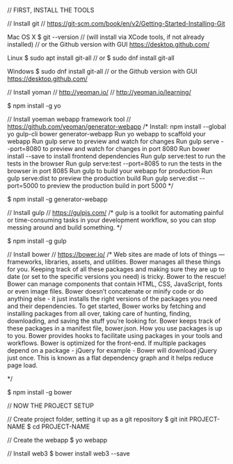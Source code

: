 // FIRST, INSTALL THE TOOLS

// Install git
// https://git-scm.com/book/en/v2/Getting-Started-Installing-Git

Mac OS X
$ git --version
// (will install via XCode tools, if not already installed)
// or the Github version with GUI
https://desktop.github.com/

Linux
$ sudo apt install git-all
// or
$ sudo dnf install git-all

Windows
$ sudo dnf install git-all
// or the Github version with GUI
https://desktop.github.com/


// Install yoman
// http://yeoman.io/
// http://yeoman.io/learning/

$ npm install -g yo 


// Install yoeman webapp framework tool
// https://github.com/yeoman/generator-webapp
/*
    Install: npm install --global yo gulp-cli bower generator-webapp
    Run yo webapp to scaffold your webapp
    Run gulp serve to preview and watch for changes
    Run gulp serve --port=8080 to preview and watch for changes in port 8080
    Run bower install --save <package> to install frontend dependencies
    Run gulp serve:test to run the tests in the browser
    Run gulp serve:test --port=8085 to run the tests in the browser in port 8085
    Run gulp to build your webapp for production
    Run gulp serve:dist to preview the production build
    Run gulp serve:dist --port=5000 to preview the production build in port 5000
*/

$ npm install -g generator-webapp


// Install gulp
// https://gulpjs.com/
/*
    gulp is a toolkit for automating painful or time-consuming tasks in your development workflow, so you can stop messing around and build something.
*/

$ npm install -g gulp


// Install bower
// https://bower.io/
/* 
    Web sites are made of lots of things — frameworks, libraries, assets, and utilities. Bower manages all these things for you.
    Keeping track of all these packages and making sure they are up to date (or set to the specific versions you need) is tricky. Bower to the rescue!
    Bower can manage components that contain HTML, CSS, JavaScript, fonts or even image files. Bower doesn’t concatenate or minify code or do anything else - it just installs the right versions of the packages you need and their dependencies.
    To get started, Bower works by fetching and installing packages from all over, taking care of hunting, finding, downloading, and saving the stuff you’re looking for. Bower keeps track of these packages in a manifest file, bower.json. How you use packages is up to you. Bower provides hooks to facilitate using packages in your tools and workflows.
    Bower is optimized for the front-end. If multiple packages depend on a package - jQuery for example - Bower will download jQuery just once. This is known as a flat dependency graph and it helps reduce page load.

*/

$ npm install -g bower

// NOW THE PROJECT SETUP

// Create project folder, setting it up as a git repository
$ git init PROJECT-NAME
$ cd PROJECT-NAME

// Create the webapp
$ yo webapp

// Install web3
$ bower install web3 --save
